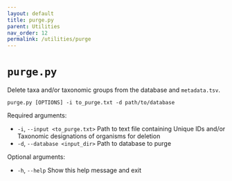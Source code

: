 ```yaml
---
layout: default
title: purge.py
parent: Utilities
nav_order: 12
permalink: /utilities/purge
---
```


# `purge.py`

Delete taxa and/or taxonomic groups from the database and `metadata.tsv`.

`purge.py [OPTIONS] -i to_purge.txt -d path/to/database`

Required arguments:
- `-i`, `--input <to_purge.txt>` Path to text file containing Unique IDs and/or Taxonomic designations of organisms for deletion
- `-d`, `--database <input_dir>` Path to database to purge

Optional arguments:
- `-h`, `--help` Show this help message and exit